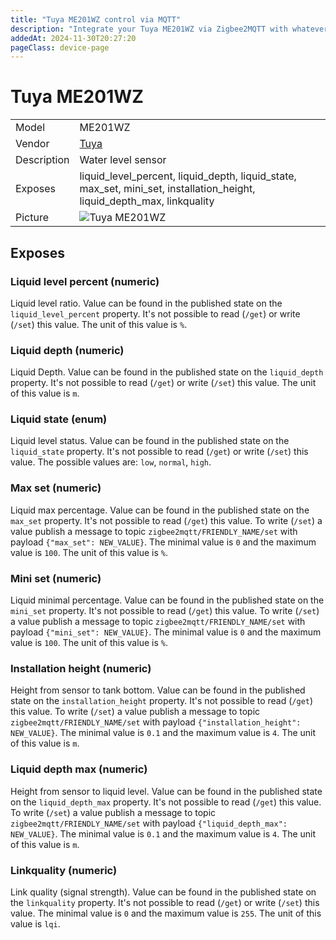 ```yaml
---
title: "Tuya ME201WZ control via MQTT"
description: "Integrate your Tuya ME201WZ via Zigbee2MQTT with whatever smart home infrastructure you are using without the vendor's bridge or gateway."
addedAt: 2024-11-30T20:27:20
pageClass: device-page
---
```


<!-- !!!! -->
<!-- ATTENTION: This file is auto-generated through docgen! -->
<!-- You can only edit the "Notes"-Section between the two comment lines "Notes BEGIN" and "Notes END". -->
<!-- Do not use h1 or h2 heading within "## Notes"-Section. -->
<!-- !!!! -->

# Tuya ME201WZ

|     |     |
|-----|-----|
| Model | ME201WZ  |
| Vendor  | [Tuya](/supported-devices/#v=Tuya)  |
| Description | Water level sensor |
| Exposes | liquid_level_percent, liquid_depth, liquid_state, max_set, mini_set, installation_height, liquid_depth_max, linkquality |
| Picture | ![Tuya ME201WZ](https://www.zigbee2mqtt.io/images/devices/ME201WZ.png) |


<!-- Notes BEGIN: You can edit here. Add "## Notes" headline if not already present. -->


<!-- Notes END: Do not edit below this line -->




## Exposes

### Liquid level percent (numeric)
Liquid level ratio.
Value can be found in the published state on the `liquid_level_percent` property.
It's not possible to read (`/get`) or write (`/set`) this value.
The unit of this value is `%`.

### Liquid depth (numeric)
Liquid Depth.
Value can be found in the published state on the `liquid_depth` property.
It's not possible to read (`/get`) or write (`/set`) this value.
The unit of this value is `m`.

### Liquid state (enum)
Liquid level status.
Value can be found in the published state on the `liquid_state` property.
It's not possible to read (`/get`) or write (`/set`) this value.
The possible values are: `low`, `normal`, `high`.

### Max set (numeric)
Liquid max percentage.
Value can be found in the published state on the `max_set` property.
It's not possible to read (`/get`) this value.
To write (`/set`) a value publish a message to topic `zigbee2mqtt/FRIENDLY_NAME/set` with payload `{"max_set": NEW_VALUE}`.
The minimal value is `0` and the maximum value is `100`.
The unit of this value is `%`.

### Mini set (numeric)
Liquid minimal percentage.
Value can be found in the published state on the `mini_set` property.
It's not possible to read (`/get`) this value.
To write (`/set`) a value publish a message to topic `zigbee2mqtt/FRIENDLY_NAME/set` with payload `{"mini_set": NEW_VALUE}`.
The minimal value is `0` and the maximum value is `100`.
The unit of this value is `%`.

### Installation height (numeric)
Height from sensor to tank bottom.
Value can be found in the published state on the `installation_height` property.
It's not possible to read (`/get`) this value.
To write (`/set`) a value publish a message to topic `zigbee2mqtt/FRIENDLY_NAME/set` with payload `{"installation_height": NEW_VALUE}`.
The minimal value is `0.1` and the maximum value is `4`.
The unit of this value is `m`.

### Liquid depth max (numeric)
Height from sensor to liquid level.
Value can be found in the published state on the `liquid_depth_max` property.
It's not possible to read (`/get`) this value.
To write (`/set`) a value publish a message to topic `zigbee2mqtt/FRIENDLY_NAME/set` with payload `{"liquid_depth_max": NEW_VALUE}`.
The minimal value is `0.1` and the maximum value is `4`.
The unit of this value is `m`.

### Linkquality (numeric)
Link quality (signal strength).
Value can be found in the published state on the `linkquality` property.
It's not possible to read (`/get`) or write (`/set`) this value.
The minimal value is `0` and the maximum value is `255`.
The unit of this value is `lqi`.

